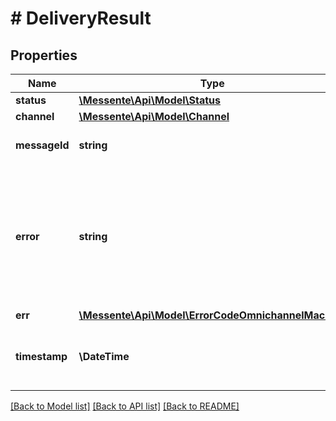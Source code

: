 # # DeliveryResult

## Properties

Name | Type | Description | Notes
------------ | ------------- | ------------- | -------------
**status** | [**\Messente\Api\Model\Status**](Status.md) |  | [optional]
**channel** | [**\Messente\Api\Model\Channel**](Channel.md) |  | [optional]
**messageId** | **string** | Unique identifier for the message | [optional]
**error** | **string** | Human-readable description of what went wrong, *null* in case of success or if the message has not been processed yet | [optional]
**err** | [**\Messente\Api\Model\ErrorCodeOmnichannelMachine**](ErrorCodeOmnichannelMachine.md) |  | [optional]
**timestamp** | **\DateTime** | When this status was received by Omnichannel API | [optional]

[[Back to Model list]](../../README.md#models) [[Back to API list]](../../README.md#endpoints) [[Back to README]](../../README.md)
